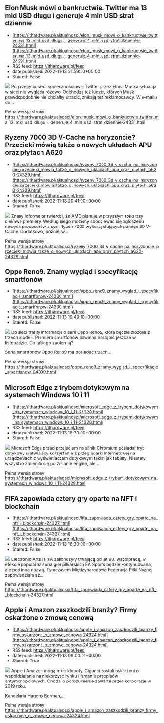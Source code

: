 ## Elon Musk mówi o bankructwie. Twitter ma 13 mld USD długu i generuje 4 mln USD strat dziennie
 - [https://ithardware.pl/aktualnosci/elon_musk_mowi_o_bankructwie_twitter_ma_13_mld_usd_dlugu_i_generuje_4_mln_usd_strat_dziennie-24331.html](https://ithardware.pl/aktualnosci/elon_musk_mowi_o_bankructwie_twitter_ma_13_mld_usd_dlugu_i_generuje_4_mln_usd_strat_dziennie-24331.html)
 - RSS feed: https://ithardware.pl/feed
 - date published: 2022-11-13 21:59:50+00:00
 - Starred: False

<img src="https://ithardware.pl/artykuly/min/24331_1.jpg" />            Po przejęciu sieci społecznościowej Twitter przez Elona Muska sytuacja w sieci nie wygląda r&oacute;żowo.&nbsp;Odchodzą też ludzie, kt&oacute;rych Musk prawdopodobnie nie chciałby utracić, znikają też reklamodawcy.&nbsp;W e-mailu do...
            <p>Pełna wersja strony <a href="https://ithardware.pl/aktualnosci/elon_musk_mowi_o_bankructwie_twitter_ma_13_mld_usd_dlugu_i_generuje_4_mln_usd_strat_dziennie-24331.html">https://ithardware.pl/aktualnosci/elon_musk_mowi_o_bankructwie_twitter_ma_13_mld_usd_dlugu_i_generuje_4_mln_usd_strat_dziennie-24331.html</a></p>

## Ryzeny 7000 3D V-Cache na horyzoncie? Przecieki mówią także o nowych układach APU oraz płytach A620
 - [https://ithardware.pl/aktualnosci/ryzeny_7000_3d_v_cache_na_horyzoncie_przecieki_mowia_takze_o_nowych_ukladach_apu_oraz_plytach_a620-24329.html](https://ithardware.pl/aktualnosci/ryzeny_7000_3d_v_cache_na_horyzoncie_przecieki_mowia_takze_o_nowych_ukladach_apu_oraz_plytach_a620-24329.html)
 - RSS feed: https://ithardware.pl/feed
 - date published: 2022-11-13 20:41:00+00:00
 - Starred: False

<img src="https://ithardware.pl/artykuly/min/24329_1.jpg" />            Znany informator twierdzi, że AMD planuje w przyszłym roku trzy ciekawe premiery. Według niego&nbsp;możemy spodziewać się ogłoszenia nowych procesor&oacute;w z serii Ryzen 7000 wykorzystujących pamięć 3D V-Cache. Dodatkowo, p&oacute;źniej w...
            <p>Pełna wersja strony <a href="https://ithardware.pl/aktualnosci/ryzeny_7000_3d_v_cache_na_horyzoncie_przecieki_mowia_takze_o_nowych_ukladach_apu_oraz_plytach_a620-24329.html">https://ithardware.pl/aktualnosci/ryzeny_7000_3d_v_cache_na_horyzoncie_przecieki_mowia_takze_o_nowych_ukladach_apu_oraz_plytach_a620-24329.html</a></p>

## Oppo Reno9. Znamy wygląd i specyfikację smartfonów
 - [https://ithardware.pl/aktualnosci/oppo_reno9_znamy_wyglad_i_specyfikacje_smartfonow-24330.html](https://ithardware.pl/aktualnosci/oppo_reno9_znamy_wyglad_i_specyfikacje_smartfonow-24330.html)
 - RSS feed: https://ithardware.pl/feed
 - date published: 2022-11-13 19:49:10+00:00
 - Starred: False

<img src="https://ithardware.pl/artykuly/min/24330_1.jpg" />            Do sieci trafiły informacje o serii Oppo Reno9, kt&oacute;ra będzie złożona z trzech modeli. Premiera smartfon&oacute;w powinna nastąpić jeszcze w listopadzie. Co takiego zaoferują?

Seria smartfon&oacute;w Oppo Reno9 ma posiadać trzech...
            <p>Pełna wersja strony <a href="https://ithardware.pl/aktualnosci/oppo_reno9_znamy_wyglad_i_specyfikacje_smartfonow-24330.html">https://ithardware.pl/aktualnosci/oppo_reno9_znamy_wyglad_i_specyfikacje_smartfonow-24330.html</a></p>

## Microsoft Edge z trybem dotykowym na systemach Windows 10 i 11
 - [https://ithardware.pl/aktualnosci/microsoft_edge_z_trybem_dotykowym_na_systemach_windows_10_i_11-24328.html](https://ithardware.pl/aktualnosci/microsoft_edge_z_trybem_dotykowym_na_systemach_windows_10_i_11-24328.html)
 - RSS feed: https://ithardware.pl/feed
 - date published: 2022-11-13 18:30:00+00:00
 - Starred: False

<img src="https://ithardware.pl/artykuly/min/24328_1.jpg" />            Microsoft Edge przed przejściem na silnik Chromium posiadał tryb dotykowy ułatwiający korzystanie z przeglądarki internetowej na urządzeniach z wyświetlaczem dotykowym takim jak tablety. Niestety wszystko zmieniło się po zmianie engine, ale...
            <p>Pełna wersja strony <a href="https://ithardware.pl/aktualnosci/microsoft_edge_z_trybem_dotykowym_na_systemach_windows_10_i_11-24328.html">https://ithardware.pl/aktualnosci/microsoft_edge_z_trybem_dotykowym_na_systemach_windows_10_i_11-24328.html</a></p>

## FIFA zapowiada cztery gry oparte na NFT i blockchain
 - [https://ithardware.pl/aktualnosci/fifa_zapowiada_cztery_gry_oparte_na_nft_i_blockchain-24327.html](https://ithardware.pl/aktualnosci/fifa_zapowiada_cztery_gry_oparte_na_nft_i_blockchain-24327.html)
 - RSS feed: https://ithardware.pl/feed
 - date published: 2022-11-13 16:30:00+00:00
 - Starred: False

<img src="https://ithardware.pl/artykuly/min/24327_1.jpg" />            Electronic Arts i FIFA zakończyły trwającą od lat 90. wsp&oacute;łpracę, w efekcie popularna seria gier piłkarskich EA Sports będzie kontynuowana, ale pod inną nazwą. Tymczasem&nbsp;Międzynarodowa Federacja Piłki Nożnej zapowiedziała aż...
            <p>Pełna wersja strony <a href="https://ithardware.pl/aktualnosci/fifa_zapowiada_cztery_gry_oparte_na_nft_i_blockchain-24327.html">https://ithardware.pl/aktualnosci/fifa_zapowiada_cztery_gry_oparte_na_nft_i_blockchain-24327.html</a></p>

## Apple i Amazon zaszkodzili branży? Firmy oskarżone o zmowę cenową
 - [https://ithardware.pl/aktualnosci/apple_i_amazon_zaszkodzili_branzy_firmy_oskarzone_o_zmowe_cenowa-24324.html](https://ithardware.pl/aktualnosci/apple_i_amazon_zaszkodzili_branzy_firmy_oskarzone_o_zmowe_cenowa-24324.html)
 - RSS feed: https://ithardware.pl/feed
 - date published: 2022-11-13 09:00:01+00:00
 - Starred: True

<img src="https://ithardware.pl/artykuly/min/24324_1.jpg" />            Apple i Amazon mogą mieć kłopoty. Giganci zostali oskarżeni o wsp&oacute;łdziałanie na niekorzyść rynku i łamanie przepis&oacute;w antymonopolowych. Chodzi o porozumienie zawarte przez korporacje w 2019 roku.

Kancelaria Hagens Berman,...
            <p>Pełna wersja strony <a href="https://ithardware.pl/aktualnosci/apple_i_amazon_zaszkodzili_branzy_firmy_oskarzone_o_zmowe_cenowa-24324.html">https://ithardware.pl/aktualnosci/apple_i_amazon_zaszkodzili_branzy_firmy_oskarzone_o_zmowe_cenowa-24324.html</a></p>
